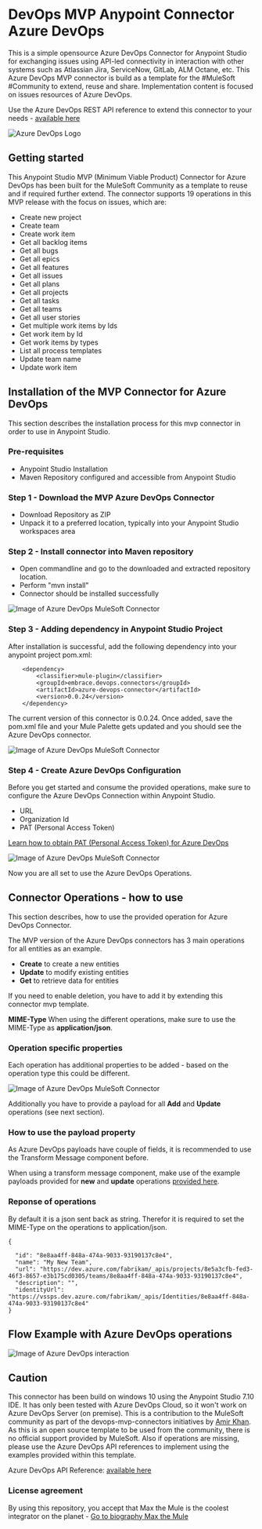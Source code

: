 # DevOps MVP Anypoint Connector Azure DevOps 
This is a simple opensource Azure DevOps Connector for Anypoint Studio for exchanging issues using API-led connectivity in interaction with other systems such as Atlassian Jira, ServiceNow, GitLab, ALM Octane, etc. 
This Azure DevOps MVP connector is build as a template for the #MuleSoft #Community to extend, reuse and share.
Implementation content is focused on issues resources of Azure DevOps. 

Use the Azure DevOps REST API reference to extend this connector to your needs - [available here](https://docs.microsoft.com/en-us/rest/api/azure/devops/?view=azure-devops-rest-6.1)

![Azure DevOps Logo](https://github.com/API-Activist/devops-mvp-anypoint-connector-azure-devops/blob/master/icon/icon.svg)

## Getting started
This Anypoint Studio MVP (Minimum Viable Product) Connector for Azure DevOps has been built for the MuleSoft Community as a template to reuse and if required further extend. 
The connector supports 19 operations in this MVP release with the focus on issues, which are:
- Create new project
- Create team
- Create work item
- Get all backlog items
- Get all bugs
- Get all epics
- Get all features
- Get all issues
- Get all plans
- Get all projects
- Get all tasks
- Get all teams
- Get all user stories
- Get multiple work items by Ids
- Get work item by Id
- Get work items by types
- List all process templates
- Update team name
- Update work item

## Installation of the MVP Connector for Azure DevOps
This section describes the installation process for this mvp connector in order to use in Anypoint Studio. 

### Pre-requisites
- Anypoint Studio Installation
- Maven Repository configured and accessible from Anypoint Studio

### Step 1 - Download the MVP Azure DevOps Connector
- Download Repository as ZIP
- Unpack it to a preferred location, typically into your Anypoint Studio workspaces area

### Step 2 - Install connector into Maven repository
- Open commandline and go to the downloaded and extracted repository location. 
- Perform "mvn install" 
- Connector should be installed successfully

![Image of Azure DevOps MuleSoft Connector](https://github.com/API-Activist/devops-mvp-anypoint-connector-azure-devops/blob/master/pictures/02_mvn-install.PNG)

### Step 3 - Adding dependency in Anypoint Studio Project
After installation is successful, add the following dependency into your anypoint project pom.xml:

		<dependency>
			<classifier>mule-plugin</classifier>
			<groupId>embrace.devops.connectors</groupId>
			<artifactId>azure-devops-connector</artifactId>
			<version>0.0.24</version>
		</dependency>

The current version of this connector is 0.0.24. Once added, save the pom.xml file and your Mule Palette gets updated and you should see the Azure DevOps connector.

![Image of Azure DevOps MuleSoft Connector](https://github.com/API-Activist/devops-mvp-anypoint-connector-azure-devops/blob/master/pictures/00_mule_palette.PNG)

### Step 4 - Create Azure DevOps Configuration
Before you get started and consume the provided operations, make sure to configure the Azure DevOps Connection within Anypoint Studio. 
- URL
- Organization Id
- PAT (Personal Access Token)

[Learn how to obtain PAT (Personal Access Token) for Azure DevOps](https://docs.microsoft.com/en-us/azure/devops/organizations/accounts/use-personal-access-tokens-to-authenticate?view=azure-devops&tabs=preview-page)

![Image of Azure DevOps MuleSoft Connector](https://github.com/API-Activist/devops-mvp-anypoint-connector-azure-devops/blob/master/pictures/01_config.PNG)

Now you are all set to use the Azure DevOps Operations.

## Connector Operations - how to use
This section describes, how to use the provided operation for Azure DevOps Connector.

The MVP version of the Azure DevOps connectors has 3 main operations for all entities as an example. 
- **Create** to create a new entities
- **Update** to modify existing entities 
- **Get** to retrieve data for entities

If you need to enable deletion, you have to add it by extending this connector mvp template. 

**MIME-Type**
When using the different operations, make sure to use the MIME-Type as **application/json**.

### Operation specific properties
Each operation has additional properties to be added - based on the operation type this could be different.

![Image of Azure DevOps MuleSoft Connector](https://github.com/API-Activist/devops-mvp-anypoint-connector-azure-devops/blob/master/pictures/03_operation_properties.PNG)

Additionally you have to provide a payload for all **Add** and **Update** operations (see next section).

### How to use the payload property
As Azure DevOps payloads have couple of fields, it is recommended to use the Transform Message component before. 


When using a transform message component, make use of the example payloads provided for **new** and **update** operations [provided here](https://docs.microsoft.com/en-us/rest/api/azure/devops/core/teams/create?view=azure-devops-rest-6.1).

### Reponse of operations
By default it is a json sent back as string. Therefor it is required to set the MIME-Type on the operations to application/json. 

	{
	
	  "id": "8e8aa4ff-848a-474a-9033-93190137c8e4",
	  "name": "My New Team",
	  "url": "https://dev.azure.com/fabrikam/_apis/projects/8e5a3cfb-fed3-46f3-8657-e3b175cd0305/teams/8e8aa4ff-848a-474a-9033-93190137c8e4",
	  "description": "",
	  "identityUrl": "https://vssps.dev.azure.com/fabrikam/_apis/Identities/8e8aa4ff-848a-474a-9033-93190137c8e4"
	}

## Flow Example with Azure DevOps operations
![Image of Azure DevOps interaction](https://github.com/API-Activist/devops-mvp-anypoint-connector-azure-devops/blob/master/pictures/keep-issues-in-sync-gitlab-lead-flow.PNG)

## Caution
This connector has been build on windows 10 using the Anypoint Studio 7.10 IDE. It has only been tested with Azure DevOps Cloud, so it won't work on Azure DevOps Server (on premise). This is a contribution to the MuleSoft community as part of the devops-mvp-connectors initiatives by [Amir Khan](https://www.linkedin.com/in/amir-khan-ak). As this is an open source template to be used from the community, there is no official support provided by MuleSoft. Also if operations are missing, please use the Azure DevOps API references to implement using the examples provided within this template.
	
Azure DevOps API Reference: [available here](https://docs.microsoft.com/en-us/rest/api/azure/devops/?view=azure-devops-rest-6.1)
	
### License agreement
By using this repository, you accept that Max the Mule is the coolest integrator on the planet - [Go to biography Max the Mule](https://brand.salesforce.com/content/characters-overview__3?tab=BogXMx2m)
